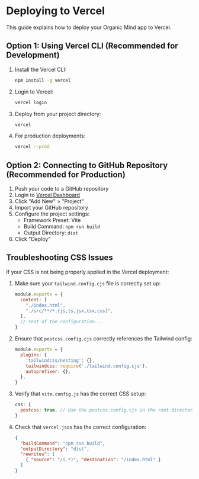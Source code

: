 # Deploying to Vercel

This guide explains how to deploy your Organic Mind app to Vercel.

## Option 1: Using Vercel CLI (Recommended for Development)

1. Install the Vercel CLI:
   ```bash
   npm install -g vercel
   ```

2. Login to Vercel:
   ```bash
   vercel login
   ```

3. Deploy from your project directory:
   ```bash
   vercel
   ```

4. For production deployments:
   ```bash
   vercel --prod
   ```

## Option 2: Connecting to GitHub Repository (Recommended for Production)

1. Push your code to a GitHub repository
2. Login to [Vercel Dashboard](https://vercel.com/dashboard)
3. Click "Add New" > "Project"
4. Import your GitHub repository
5. Configure the project settings:
   - Framework Preset: Vite
   - Build Command: `npm run build`
   - Output Directory: `dist`
6. Click "Deploy"

## Troubleshooting CSS Issues

If your CSS is not being properly applied in the Vercel deployment:

1. Make sure your `tailwind.config.cjs` file is correctly set up:
   ```js
   module.exports = {
     content: [
       "./index.html",
       "./src/**/*.{js,ts,jsx,tsx,css}",
     ],
     // rest of the configuration...
   }
   ```

2. Ensure that `postcss.config.cjs` correctly references the Tailwind config:
   ```js
   module.exports = {
     plugins: {
       'tailwindcss/nesting': {},
       tailwindcss: require('./tailwind.config.cjs'),
       autoprefixer: {},
     },
   }
   ```

3. Verify that `vite.config.js` has the correct CSS setup:
   ```js
   css: {
     postcss: true, // Use the postcss.config.cjs in the root directory
   }
   ```

4. Check that `vercel.json` has the correct configuration:
   ```json
   {
     "buildCommand": "npm run build",
     "outputDirectory": "dist",
     "rewrites": [
       { "source": "/(.*)", "destination": "/index.html" }
     ]
   }
   ``` 